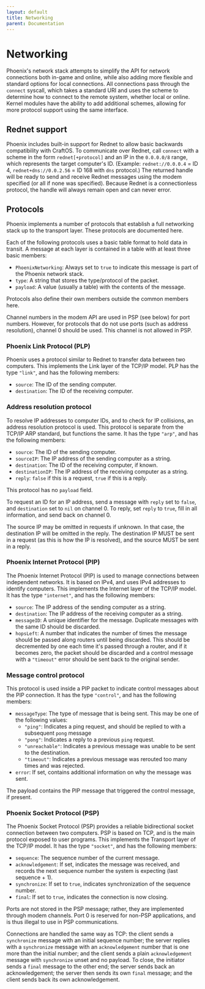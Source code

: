 ```yaml
---
layout: default
title: Networking
parent: Documentation
---
```


# Networking
Phoenix's network stack attempts to simplify the API for network connections both in-game and online, while also adding more flexible and standard options for local connections. All connections pass through the `connect` syscall, which takes a standard URI and uses the scheme to determine how to connect to the remote system, whether local or online. Kernel modules have the ability to add additional schemes, allowing for more protocol support using the same interface.

## Rednet support
Phoenix includes built-in support for Rednet to allow basic backwards compatibility with CraftOS. To communicate over Rednet, call `connect` with a scheme in the form `rednet[+protocol]` and an IP in the `0.0.0.0/8` range, which represents the target computer's ID. (Example: `rednet://0.0.0.4` = ID 4, `rednet+dns://0.0.2.56` = ID 168 with `dns` protocol.) The returned handle will be ready to send and receive Rednet messages using the modem specified (or all if none was specified). Because Rednet is a connectionless protocol, the handle will always remain open and can never error.

## Protocols
Phoenix implements a number of protocols that establish a full networking stack up to the transport layer. These protocols are documented here.

Each of the following protocols uses a basic table format to hold data in transit. A message at each layer is contained in a table with at least three basic members:
* `PhoenixNetworking`: Always set to `true` to indicate this message is part of the Phoenix network stack.
* `type`: A string that stores the type/protocol of the packet.
* `payload`: A value (usually a table) with the contents of the message.

Protocols also define their own members outside the common members here.

Channel numbers in the modem API are used in PSP (see below) for port numbers. However, for protocols that do not use ports (such as address resolution), channel 0 should be used. This channel is not allowed in PSP.

### Phoenix Link Protocol (PLP)
Phoenix uses a protocol similar to Rednet to transfer data between two computers. This implements the Link layer of the TCP/IP model. PLP has the type `"link"`, and has the following members:
* `source`: The ID of the sending computer.
* `destination`: The ID of the receiving computer.

### Address resolution protocol
To resolve IP addresses to computer IDs, and to check for IP collisions, an address resolution protocol is used. This protocol is separate from the TCP/IP ARP standard, but functions the same. It has the type `"arp"`, and has the following members:
* `source`: The ID of the sending computer.
* `sourceIP`: The IP address of the sending computer as a string.
* `destination`: The ID of the receiving computer, if known.
* `destinationIP`: The IP address of the receiving computer as a string.
* `reply`: `false` if this is a request, `true` if this is a reply.

This protocol has no `payload` field.

To request an ID for an IP address, send a message with `reply` set to `false`, and `destination` set to `nil` on channel 0. To reply, set `reply` to `true`, fill in all information, and send back on channel 0.

The source IP may be omitted in requests if unknown. In that case, the destination IP will be omitted in the reply. The destination IP MUST be sent in a request (as this is how the IP is resolved), and the source MUST be sent in a reply.

### Phoenix Internet Protocol (PIP)
The Phoenix Internet Protocol (PIP) is used to manage connections between independent networks. It is based on IPv4, and uses IPv4 addresses to identify computers. This implements the Internet layer of the TCP/IP model. It has the type `"internet"`, and has the following members:
* `source`: The IP address of the sending computer as a string.
* `destination`: The IP address of the receiving computer as a string.
* `messageID`: A unique identifier for the message. Duplicate messages with the same ID should be discarded.
* `hopsLeft`: A number that indicates the number of times the message should be passed along routers until being discarded. This should be decremented by one each time it's passed through a router, and if it becomes zero, the packet should be discarded and a control message with a `"timeout"` error should be sent back to the original sender.

### Message control protocol
This protocol is used inside a PIP packet to indicate control messages about the PIP connection. It has the type `"control"`, and has the following members:
* `messageType`: The type of message that is being sent. This may be one of the following values:
  * `"ping"`: Indicates a ping request, and should be replied to with a subsequent `pong` message
  * `"pong"`: Indicates a reply to a previous `ping` request.
  * `"unreachable"`: Indicates a previous message was unable to be sent to the destination.
  * `"timeout"`: Indicates a previous message was rerouted too many times and was rejected.
* `error`: If set, contains additional information on why the message was sent.

The payload contains the PIP message that triggered the control message, if present.

### Phoenix Socket Protocol (PSP)
The Phoenix Socket Protocol (PSP) provides a reliable bidirectional socket connection between two computers. PSP is based on TCP, and is the main protocol exposed to user programs. This implements the Transport layer of the TCP/IP model. It has the type `"socket"`, and has the following members:
* `sequence`: The sequence number of the current message.
* `acknowledgement`: If set, indicates the message was received, and records the next sequence number the system is expecting (last sequence + 1).
* `synchronize`: If set to `true`, indicates synchronization of the sequence number.
* `final`: If set to `true`, indicates the connection is now closing.

Ports are not stored in the PSP message; rather, they are implemented through modem channels. Port 0 is reserved for non-PSP applications, and is thus illegal to use in PSP communications.

Connections are handled the same way as TCP: the client sends a `synchronize` message with an initial sequence number; the server replies with a `synchronize` message with an `acknowledgement` number that is one more than the initial number; and the client sends a plain `acknowledgement` message with `synchronize` unset and no payload. To close, the initiator sends a `final` message to the other end; the server sends back an acknowledgement; the server then sends its own `final` message; and the client sends back its own acknowledgement.
